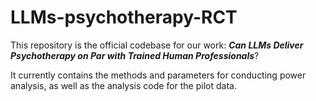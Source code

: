 # LLMs-psychotherapy-RCT

This repository is the official codebase for our work: **_Can LLMs Deliver Psychotherapy on Par with Trained Human Professionals_**?

It currently contains the methods and parameters for conducting power analysis, as well as the analysis code for the pilot data.
